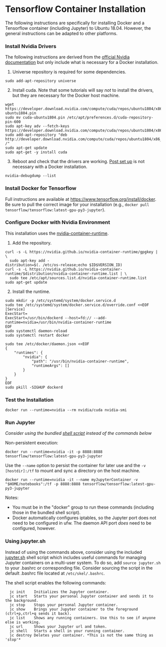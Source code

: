 # Tensorflow Container Installation
The following instructions are specifically for installing Docker and a Tensorflow container (including Jupyter)
to Ubuntu 18.04. However, the general instructions can be adapted to other platforms.

### Install Nvidia Drivers
The following instructions are derived from the [official Nvidia documentation](https://docs.nvidia.com/cuda/cuda-installation-guide-linux/index.html) but only include what is necessary for a Docker installation.

1. Universe repository is required for some dependencies.

`sudo add-apt-repository universe`

2. Install cuda. Note that some tutorials will say *not* to install the drivers, but they are necessary
for the Docker host machine.

```
wget https://developer.download.nvidia.com/compute/cuda/repos/ubuntu1804/x86_64/cuda-ubuntu1804.pin
sudo mv cuda-ubuntu1804.pin /etc/apt/preferences.d/cuda-repository-pin-600
sudo apt-key adv --fetch-keys https://developer.download.nvidia.com/compute/cuda/repos/ubuntu1804/x86_64/7fa2af80.pub
sudo add-apt-repository "deb http://developer.download.nvidia.com/compute/cuda/repos/ubuntu1804/x86_64/ /"
sudo apt-get update
sudo apt-get -y install cuda
```

3. Reboot and check that the drivers are working. [Post set up](https://docs.nvidia.com/cuda/cuda-installation-guide-linux/index.html#post-installation-actions) is not necessary with a Docker installation. 

`nvidia-debugdump --list`

### Install Docker for Tensorflow
Full instructions are available at https://www.tensorflow.org/install/docker. Be sure to pull the correct image for your installation (e.g., `docker pull tensorflow/tensorflow:latest-gpu-py3-jupyter`).

### Configure Docker with Nvidia Environment
This installation uses the [nvidia-container-runtime](https://github.com/nvidia/nvidia-container-runtime). 

1. Add the repository.
```
curl -s -L https://nvidia.github.io/nvidia-container-runtime/gpgkey | \
  sudo apt-key add -
distribution=$(. /etc/os-release;echo $ID$VERSION_ID)
curl -s -L https://nvidia.github.io/nvidia-container-runtime/$distribution/nvidia-container-runtime.list | \
  sudo tee /etc/apt/sources.list.d/nvidia-container-runtime.list
sudo apt-get update
```

2. Install the runtime.

```
sudo mkdir -p /etc/systemd/system/docker.service.d
sudo tee /etc/systemd/system/docker.service.d/override.conf <<EOF
[Service]
ExecStart=
ExecStart=/usr/bin/dockerd --host=fd:// --add-runtime=nvidia=/usr/bin/nvidia-container-runtime
EOF
sudo systemctl daemon-reload
sudo systemctl restart docker
```

```
sudo tee /etc/docker/daemon.json <<EOF
{
    "runtimes": {
        "nvidia": {
            "path": "/usr/bin/nvidia-container-runtime",
            "runtimeArgs": []
        }
    }
}
EOF
sudo pkill -SIGHUP dockerd
```

### Test the Installation

`docker run --runtime=nvidia --rm nvidia/cuda nvidia-smi`

### Run Jupyter

*Consider using the bundled [shell script](#shellscript) instead of the commands below*

Non-persistent execution:

```
docker run --runtime=nvidia -it -p 8888:8888 tensorflow/tensorflow:latest-gpu-py3-jupyter
```

Use the `--name` option to persist the container for later use and the `-v [hostdir]:/tf` to mount and sync a directory on the host machine.

```
docker run --runtime=nvidia -it --name myJupyterContainer -v "$HOME/notebooks":/tf -p 8888:8888 tensorflow/tensorflow:latest-gpu-py3-jupyter
```

Notes:
* You must be in the "docker" group to run these commands (including those in the bundled shell script).
* Docker automatically configures iptables, so the Jupyter port does not need to be configured in ufw. The daemon API port *does* need to be configured, however.

### Using jupyter.sh
<a name="shellscript"></a>

Instead of using the commands above, consider using the included [jupyter.sh](jupyter.sh) shell script which includes useful commands for managing Jupyter containers on a multi-user system. To do so, add `source jupyter.sh` to your .bashrc or corresponding file. Consider sourcing the script in the default .bashrc file located at `/etc/skel/.bashrc`.

The shell script enables the following commands:

      jc init    Initializes the Jupyter container.
      jc start   Starts your personal Jupyter container and sends it to the background.
      jc stop    Stops your personal Jupyter container.
      jc show    Brings your Jupyter container to the foreground (ctrl+p,ctrl+q sends it back).
      jc list    Shows any running containers. Use this to see if anyone else is working.
      jc url     Shows your Jupyter url and token.
      jc shell   Starts a shell in your running container.
      jc destroy Deletes your container. *This is not the same thing as 'stop'*
